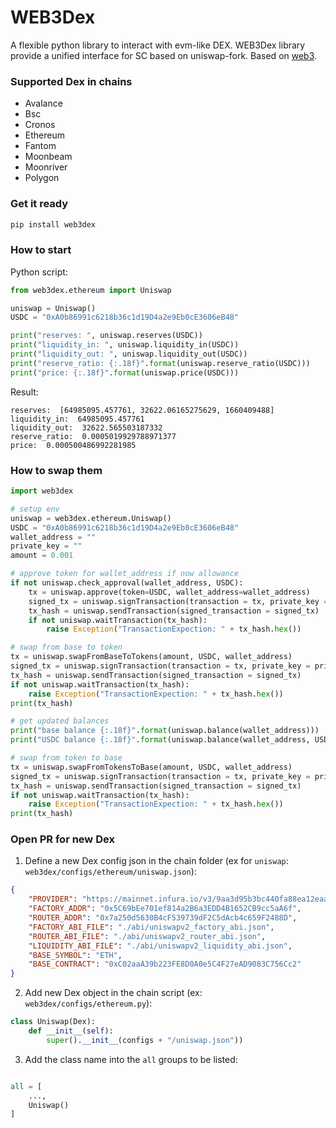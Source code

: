 WEB3Dex
===

A flexible python library to interact with evm-like DEX.
WEB3Dex library provide a unified interface for SC based on uniswap-fork.
Based on [web3](https://github.com/ethereum/web3.py).

### Supported Dex in chains
- Avalance
- Bsc
- Cronos
- Ethereum
- Fantom
- Moonbeam
- Moonriver
- Polygon

### Get it ready
```sh
pip install web3dex
```

### How to start
Python script:
```python
from web3dex.ethereum import Uniswap

uniswap = Uniswap()
USDC = "0xA0b86991c6218b36c1d19D4a2e9Eb0cE3606eB48"

print("reserves: ", uniswap.reserves(USDC))
print("liquidity_in: ", uniswap.liquidity_in(USDC))
print("liquidity_out: ", uniswap.liquidity_out(USDC))
print("reserve_ratio: {:.18f}".format(uniswap.reserve_ratio(USDC)))
print("price: {:.18f}".format(uniswap.price(USDC)))
```

Result:
```shell
reserves:  [64985095.457761, 32622.06165275629, 1660409488]
liquidity_in:  64985095.457761
liquidity_out:  32622.565503187332
reserve_ratio:  0.0005019929788971377
price:  0.000500486992281985
```

### How to swap them

```python
import web3dex

# setup env
uniswap = web3dex.ethereum.Uniswap()
USDC = "0xA0b86991c6218b36c1d19D4a2e9Eb0cE3606eB48"
wallet_address = ""
private_key = ""
amount = 0.001

# approve token for wallet_address if now allowance
if not uniswap.check_approval(wallet_address, USDC):
    tx = uniswap.approve(token=USDC, wallet_address=wallet_address)
    signed_tx = uniswap.signTransaction(transaction = tx, private_key = private_key)
    tx_hash = uniswap.sendTransaction(signed_transaction = signed_tx)
    if not uniswap.waitTransaction(tx_hash):
        raise Exception("TransactionExpection: " + tx_hash.hex())

# swap from base to token
tx = uniswap.swapFromBaseToTokens(amount, USDC, wallet_address)
signed_tx = uniswap.signTransaction(transaction = tx, private_key = private_key)
tx_hash = uniswap.sendTransaction(signed_transaction = signed_tx)
if not uniswap.waitTransaction(tx_hash):
    raise Exception("TransactionExpection: " + tx_hash.hex())
print(tx_hash)

# get updated balances
print("base balance {:.18f}".format(uniswap.balance(wallet_address)))
print("USDC balance {:.18f}".format(uniswap.balance(wallet_address, USDC)))

# swap from token to base
tx = uniswap.swapFromTokensToBase(amount, USDC, wallet_address)
signed_tx = uniswap.signTransaction(transaction = tx, private_key = private_key)
tx_hash = uniswap.sendTransaction(signed_transaction = signed_tx)
if not uniswap.waitTransaction(tx_hash):
    raise Exception("TransactionExpection: " + tx_hash.hex())
print(tx_hash)
```

### Open PR for new Dex
1. Define a new Dex config json in the chain folder (ex for `uniswap`: `web3dex/configs/ethereum/uniswap.json`):
```json
{
    "PROVIDER": "https://mainnet.infura.io/v3/9aa3d95b3bc440fa88ea12eaa4456161",
    "FACTORY_ADDR": "0x5C69bEe701ef814a2B6a3EDD4B1652CB9cc5aA6f",
    "ROUTER_ADDR": "0x7a250d5630B4cF539739dF2C5dAcb4c659F2488D",
    "FACTORY_ABI_FILE": "./abi/uniswapv2_factory_abi.json",
    "ROUTER_ABI_FILE": "./abi/uniswapv2_router_abi.json",
    "LIQUIDITY_ABI_FILE": "./abi/uniswapv2_liquidity_abi.json",
    "BASE_SYMBOL": "ETH",
    "BASE_CONTRACT": "0xC02aaA39b223FE8D0A0e5C4F27eAD9083C756Cc2"
}
```
2. Add new Dex object in the chain script (ex: `web3dex/configs/ethereum.py`):
```python
class Uniswap(Dex):
    def __init__(self):
        super().__init__(configs + "/uniswap.json"))
```
3. Add the class name into the `all` groups to be listed:
```python

all = [
    ...,
    Uniswap()
]
```